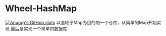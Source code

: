 # Wheel-HashMap
[![Anurag's GitHub stats](https://github-readme-stats.vercel.app/api?username=J1mmyLau)](https://github.com/J1mmyLau/)
以造轮子Map为目的的一个仓库，从简单的Map开始实现
最后是实现一个简单的数据库